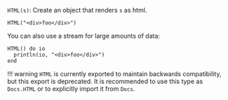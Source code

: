 `HTML(s)`: Create an object that renders `s` as html.

```
HTML("<div>foo</div>")
```

You can also use a stream for large amounts of data:

```
HTML() do io
  println(io, "<div>foo</div>")
end
```

!!! warning
    `HTML` is currently exported to maintain backwards compatibility, but this export is deprecated. It is recommended to use this type as `Docs.HTML` or to explicitly import it from `Docs`.

